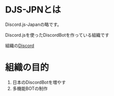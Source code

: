 # DJS-JPNとは
Discord.js-Japanの略です。


Discord.jsを使ったDiscordBotを作っている組織です


組織の[Discord](http://bit.ly/RedReturnJP)
# 組織の目的
1. 日本のDiscordBotを増やす
1. 多機能BOTの制作
